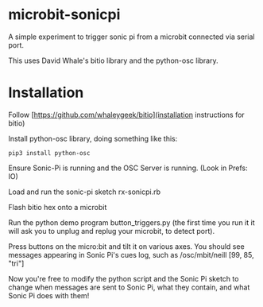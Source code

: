 # microbit-sonicpi

A simple experiment to trigger sonic pi from a microbit connected via serial port.

This uses David Whale's bitio library and the python-osc library.

# Installation

Follow [https://github.com/whaleygeek/bitio](installation instructions for bitio)

Install python-osc library, doing something like this:

    pip3 install python-osc

Ensure Sonic-Pi is running and the OSC Server is running. (Look in Prefs: IO)

Load and run the sonic-pi sketch rx-sonicpi.rb

Flash bitio hex onto a microbit

Run the python demo program button_triggers.py (the first time you run it it will ask you to unplug and replug your microbit, to detect port).

Press buttons on the micro:bit and tilt it on various axes.  You should see messages appearing in Sonic Pi's cues log, such as /osc/mbit/neill [99, 85, "tri"]

Now you're free to modify the python script and the Sonic Pi sketch to change when messages are sent to Sonic Pi, what they contain, and what Sonic Pi does with them!
